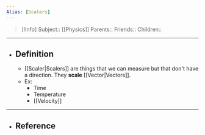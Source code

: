 ```yaml
---
Alias: [Scalers]
---
```

> [!Info]
> Subject:: [[Physics]]
> Parents:: 
> Friends:: 
> Children:: 
---
- ## Definition
	- [[Scaler|Scalers]] are things that we can measure but that don't have a direction. They **scale** [[Vector|Vectors]].
	- Ex:
		- Time
		- Temperature
		- [[Velocity]]
---
- ## Reference